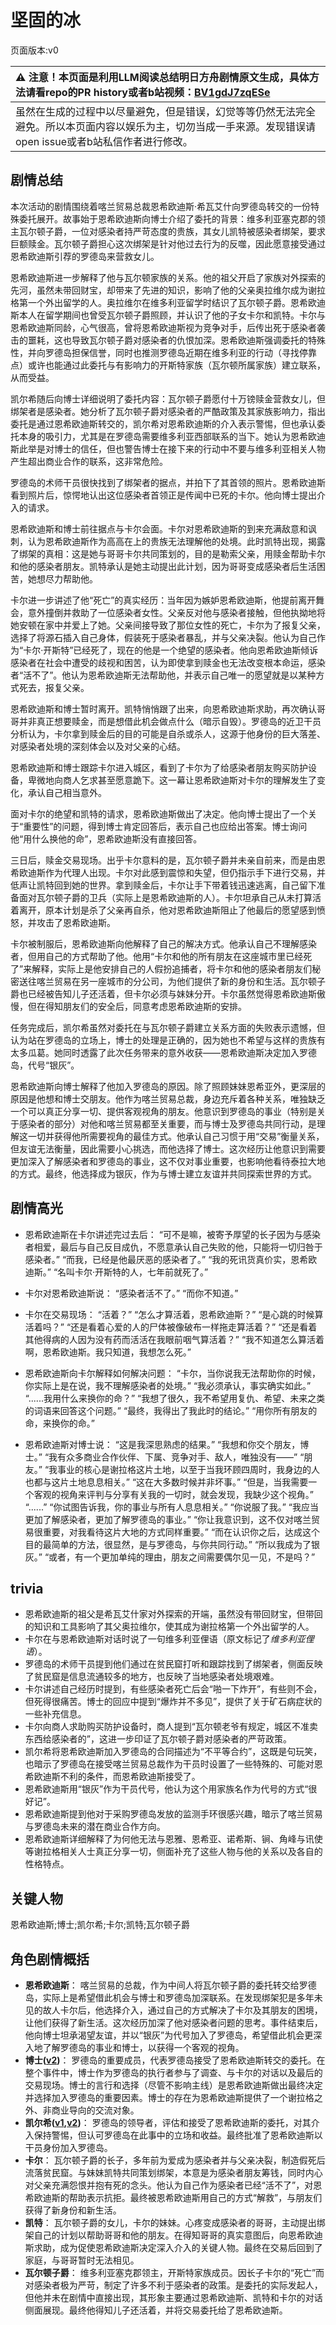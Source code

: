 # 坚固的冰
页面版本:v0
 

| :warning: 注意！本页面是利用LLM阅读总结明日方舟剧情原文生成，具体方法请看repo的PR history或者b站视频：[BV1gdJ7zqESe](https://www.bilibili.com/video/BV1gdJ7zqESe/)         |
|:----------------------------|
| 虽然在生成的过程中以尽量避免，但是错误，幻觉等等仍然无法完全避免。所以本页面内容以娱乐为主，切勿当成一手来源。发现错误请open issue或者b站私信作者进行修改。|



## 剧情总结
本次活动的剧情围绕着喀兰贸易总裁恩希欧迪斯·希瓦艾什向罗德岛转交的一份特殊委托展开。故事始于恩希欧迪斯向博士介绍了委托的背景：维多利亚塞克郡的领主瓦尔顿子爵，一位对感染者持严苛态度的贵族，其女儿凯特被感染者绑架，要求巨额赎金。瓦尔顿子爵担心这次绑架是针对他过去行为的反噬，因此愿意接受通过恩希欧迪斯引荐的罗德岛来营救女儿。

恩希欧迪斯进一步解释了他与瓦尔顿家族的关系。他的祖父开启了家族对外探索的先河，虽然未带回财宝，却带来了先进的知识，影响了他的父亲奥拉维尔成为谢拉格第一个外出留学的人。奥拉维尔在维多利亚留学时结识了瓦尔顿子爵。恩希欧迪斯本人在留学期间也曾受瓦尔顿子爵照顾，并认识了他的子女卡尔和凯特。卡尔与恩希欧迪斯同龄，心气很高，曾将恩希欧迪斯视为竞争对手，后传出死于感染者袭击的噩耗，这也导致瓦尔顿子爵对感染者的仇恨加深。恩希欧迪斯强调委托的特殊性，并向罗德岛担保信誉，同时也推测罗德岛近期在维多利亚的行动（寻找停靠点）或许也能通过此委托与有影响力的开斯特家族（瓦尔顿所属家族）建立联系，从而受益。

凯尔希随后向博士详细说明了委托内容：瓦尔顿子爵愿付十万镑赎金营救女儿，但绑架者是感染者。她分析了瓦尔顿子爵对感染者的严酷政策及其家族影响力，指出委托是通过恩希欧迪斯转交的，凯尔希对恩希欧迪斯的介入表示警惕，但也承认委托本身的吸引力，尤其是在罗德岛需要维多利亚西部联系的当下。她认为恩希欧迪斯此举是对博士的信任，但也警告博士在接下来的行动中不要与维多利亚相关人物产生超出商业合作的联系，这非常危险。

罗德岛的术师干员很快找到了绑架者的据点，并拍下了其首领的照片。恩希欧迪斯看到照片后，惊愕地认出这位感染者首领正是传闻中已死的卡尔。他向博士提出介入的请求。

恩希欧迪斯和博士前往据点与卡尔会面。卡尔对恩希欧迪斯的到来充满敌意和讽刺，认为恩希欧迪斯作为高高在上的贵族无法理解他的处境。此时凯特出现，揭露了绑架的真相：这是她与哥哥卡尔共同策划的，目的是勒索父亲，用赎金帮助卡尔和他的感染者朋友。凯特承认是她主动提出此计划，因为哥哥变成感染者后生活困苦，她想尽力帮助他。

卡尔进一步讲述了他“死亡”的真实经历：当年因为嫉妒恩希欧迪斯，他提前离开舞会，意外撞倒并救助了一位感染者女性。父亲反对他与感染者接触，但他执拗地将她安顿在家中并爱上了她。父亲间接导致了那位女性的死亡，卡尔为了报复父亲，选择了将源石插入自己身体，假装死于感染者暴乱，并与父亲决裂。他认为自己作为“卡尔·开斯特”已经死了，现在的他是一个绝望的感染者。他向恩希欧迪斯倾诉感染者在社会中遭受的歧视和困苦，认为即使拿到赎金也无法改变根本命运，感染者“活不了”。他认为恩希欧迪斯无法帮助他，并表示自己唯一的愿望就是以某种方式死去，报复父亲。

恩希欧迪斯和博士暂时离开。凯特悄悄跟了出来，向恩希欧迪斯求助，再次确认哥哥并非真正想要赎金，而是想借此机会做点什么（暗示自毁）。罗德岛的近卫干员分析认为，卡尔拿到赎金后的目的可能是自杀或杀人，这源于他身份的巨大落差、对感染者处境的深刻体会以及对父亲的心结。

恩希欧迪斯和博士跟踪卡尔进入城区，看到了卡尔为了给感染者朋友购买防护设备，卑微地向商人乞求甚至愿意跪下。这一幕让恩希欧迪斯对卡尔的理解发生了变化，承认自己相当意外。

面对卡尔的绝望和凯特的请求，恩希欧迪斯做出了决定。他向博士提出了一个关于“重要性”的问题，得到博士肯定回答后，表示自己也应给出答案。博士询问他“用什么换他的命”，恩希欧迪斯没有直接回答。

三日后，赎金交易现场。出乎卡尔意料的是，瓦尔顿子爵并未亲自前来，而是由恩希欧迪斯作为代理人出现。卡尔对此感到震惊和失望，但仍指示手下进行交易，并低声让凯特回到她的世界。拿到赎金后，卡尔让手下带着钱迅速逃离，自己留下准备面对瓦尔顿子爵的卫兵（实际上是恩希欧迪斯的人）。卡尔坦承自己从未打算活着离开，原本计划是杀了父亲再自杀，他对恩希欧迪斯阻止了他最后的愿望感到愤怒，并攻击了恩希欧迪斯。

卡尔被制服后，恩希欧迪斯向他解释了自己的解决方式。他承认自己不理解感染者，但用自己的方式帮助了他。他用“卡尔和他的所有朋友在这座城市里已经死了”来解释，实际上是他安排自己的人假扮追捕者，将卡尔和他的感染者朋友们秘密送往喀兰贸易在另一座城市的分公司，为他们提供了新的身份和生活。瓦尔顿子爵也已经被告知儿子还活着，但卡尔必须与妹妹分开。卡尔虽然觉得恩希欧迪斯傲慢，但在得知朋友们的安全后，同意考虑恩希欧迪斯的安排。

任务完成后，凯尔希虽然对委托在与瓦尔顿子爵建立关系方面的失败表示遗憾，但认为站在罗德岛的立场上，博士的处理是正确的，因为她也不希望与这样的贵族有太多瓜葛。她同时透露了此次任务带来的意外收获——恩希欧迪斯决定加入罗德岛，代号“银灰”。

恩希欧迪斯向博士解释了他加入罗德岛的原因。除了照顾妹妹恩希亚外，更深层的原因是他想和博士交朋友。他作为喀兰贸易总裁，身边充斥着各种关系，唯独缺乏一个可以真正分享一切、提供客观视角的朋友。他意识到罗德岛的事业（特别是关于感染者的部分）对他和喀兰贸易都至关重要，而与博士及罗德岛共同行动，是理解这一切并获得他所需要视角的最佳方式。他承认自己习惯于用“交易”衡量关系，但友谊无法衡量，因此需要小心挑选，而他选择了博士。这次经历让他意识到需要更加深入了解感染者和罗德岛的事业，这不仅对事业重要，也影响他看待泰拉大地的方式。最终，他选择成为银灰，作为与博士建立友谊并共同探索世界的方式。
## 剧情高光
*   恩希欧迪斯在卡尔讲述完过去后：
    “可不是嘛，被寄予厚望的长子因为与感染者相爱，最后与自己反目成仇，不愿意承认自己失败的他，只能将一切归咎于感染者。”
    “而我，已经是他最厌恶的感染者了。”
    “我的死讯货真价实，恩希欧迪斯。”
    “名叫卡尔·开斯特的人，七年前就死了。”

*   卡尔对恩希欧迪斯说：
    “感染者活不了。”
    “而你不知道。”

*   卡尔在交易现场：
    “活着？”
    “怎么才算活着，恩希欧迪斯？”
    “是心跳的时候算活着吗？”
    “还是看着心爱的人的尸体被像破布一样拖走算活着？”
    “还是看着其他得病的人因为没有药而活活在我眼前咽气算活着？”
    “我不知道怎么算活着啊，恩希欧迪斯。我只知道，我想怎么死。”

*   恩希欧迪斯向卡尔解释如何解决问题：
    “卡尔，当你说我无法帮助你的时候，你实际上是在说，我不理解感染者的处境。”
    “我必须承认，事实确实如此。”
    “......我用什么来换你的命？”
    “我想了很久，我不希望用复仇、希望、未来之类的词语来回答这个问题。”
    “最终，我得出了我此时的结论。”
    “用你所有朋友的命，来换你的命。”

*   恩希欧迪斯对博士说：
    “这是我深思熟虑的结果。”
    “我想和你交个朋友，博士。”
    “我有众多商业合作伙伴、下属、竞争对手、敌人，唯独没有——”
    “朋友。”
    “我事业的核心是谢拉格这片土地，以至于当我环顾四周时，我身边的人也都与这片土地息息相关。”
    “这在大多数时候并非坏事。”
    “但是，当我需要一个客观的视角来评判与分享有关我的一切时，就会发现，我缺少这个视角。”
    “......”
    “你试图告诉我，你的事业与所有人息息相关。”
    “你说服了我。”
    “我应当更加了解感染者，更加了解罗德岛的事业。”
    “你让我意识到，这不仅对喀兰贸易很重要，对我看待这片大地的方式同样重要。”
    “而在认识你之后，达成这个目的最简单的方法，很显然，是与罗德岛，与你共同行动。”
    “所以我成为了银灰。”
    “或者，有一个更加单纯的理由，朋友之间需要偶尔见一见，不是吗？”
## trivia
*   恩希欧迪斯的祖父是希瓦艾什家对外探索的开端，虽然没有带回财宝，但带回的知识和工具影响了其父奥拉维尔，使其成为谢拉格第一个外出留学的人。
*   卡尔在与恩希欧迪斯对话时说了一句维多利亚俚语（原文标记了*维多利亚俚语*）。
*   罗德岛的术师干员提到他们通过在贫民窟打听和跟踪找到了绑架者，侧面反映了贫民窟是信息流通较多的地方，也反映了当地感染者处境艰难。
*   卡尔讲述自己经历时提到，有些感染者死亡后会“啪一下炸开”，有些则不会，但死得很痛苦。博士的回应中提到“爆炸并不多见”，提供了关于矿石病症状的一些补充信息。
*   卡尔向商人求助购买防护设备时，商人提到“瓦尔顿老爷有规定，城区不准卖东西给感染者的”，这进一步印证了瓦尔顿子爵对感染者的严苛政策。
*   凯尔希将恩希欧迪斯加入罗德岛的合同描述为“不平等合约”，这既是句玩笑，也暗示了罗德岛在接受喀兰贸易总裁作为干员时设置了一些特殊的、可能对恩希欧迪斯不利的条件，而恩希欧迪斯接受了。
*   恩希欧迪斯用“银灰”作为干员代号，他认为这个用家族名作为代号的方式“很好记”。
*   恩希欧迪斯提到他对于采购罗德岛发放的监测手环很感兴趣，暗示了喀兰贸易与罗德岛未来的潜在商业合作方向。
*   恩希欧迪斯详细解释了为何他无法与恩雅、恩希亚、诺希斯、锏、角峰与讯使等谢拉格相关人士真正分享一切，侧面补充了这些人物与他的关系以及各自的性格特点。
## 关键人物
恩希欧迪斯;博士;凯尔希;卡尔;凯特;瓦尔顿子爵
## 角色剧情概括
-   **恩希欧迪斯**： 喀兰贸易的总裁，作为中间人将瓦尔顿子爵的委托转交给罗德岛，实际上是希望借此机会与博士和罗德岛加深联系。在发现绑架犯是多年未见的故人卡尔后，他选择介入，通过自己的方式解决了卡尔及其朋友的困境，让他们获得了新生活。这次经历加深了他对感染者问题的思考。事件结束后，他向博士坦承渴望友谊，并以“银灰”为代号加入了罗德岛，希望借此机会更深入地了解罗德岛的事业和博士，以获得一个客观的视角。
-   **博士([v2](../char_v3/extended_char_bo_shi.md))**： 罗德岛的重要成员，代表罗德岛接受了恩希欧迪斯转交的委托。在整个事件中，博士作为罗德岛的执行者参与了调查、与卡尔的对话以及最后的交易现场。博士的言行和选择（尽管不影响主线）是恩希欧迪斯做出最终决定并选择加入罗德岛的重要因素。博士的存在为恩希欧迪斯提供了一个谢拉格之外、非商业导向的交流对象。
-   **凯尔希([v1](../chars/char_003_kalts.md),[v2](../char_v3/char_003_kalts.md))**： 罗德岛的领导者，评估和接受了恩希欧迪斯的委托，对其介入保持警惕，但认可罗德岛在此事中的立场和收益。最终批准了恩希欧迪斯以干员身份加入罗德岛。
-   **卡尔**： 瓦尔顿子爵的长子，多年前为爱成为感染者并与父亲决裂，制造假死后流落贫民窟。与妹妹凯特共同策划绑架，本意是为感染者朋友筹钱，同时内心对父亲充满怨恨并抱有死的念头。他认为自己作为感染者已经“活不了”，对恩希欧迪斯的帮助表示抗拒。最终被恩希欧迪斯用自己的方式“解救”，与朋友们获得了新身份和新生活。
-   **凯特**： 瓦尔顿子爵的女儿，卡尔的妹妹。心疼变成感染者的哥哥，主动提出绑架自己的计划以帮助哥哥和他的朋友。在得知哥哥的真实意图后，向恩希欧迪斯求助，成为促使恩希欧迪斯决定深入介入的关键人物。最终在交易后回到了家庭，与哥哥暂时无法相见。
-   **瓦尔顿子爵**： 维多利亚塞克郡领主，开斯特家族成员。因长子卡尔的“死亡”而对感染者极为严苛，制定了许多不利于感染者的政策。是委托的实际发起人，但他并未在剧情中直接出现，其形象主要通过恩希欧迪斯、凯特和卡尔的对话侧面展现。最终他得知儿子还活着，并将交易委托给了恩希欧迪斯。